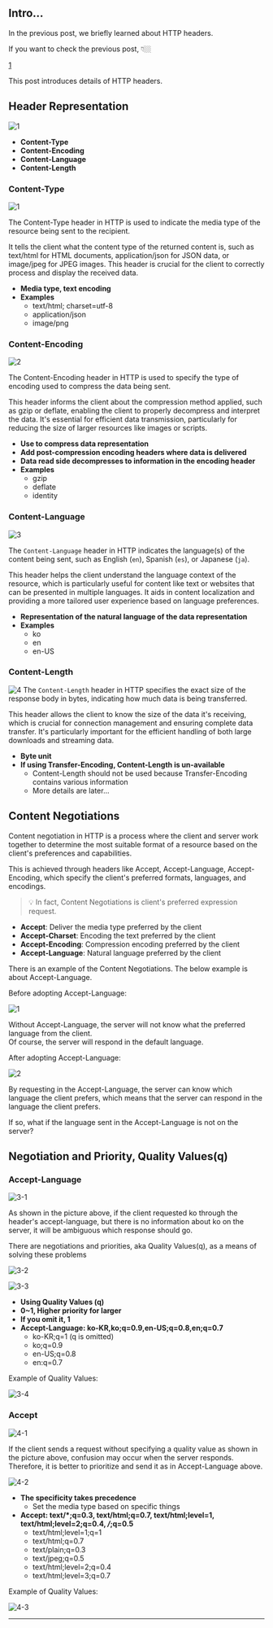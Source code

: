 ## Intro...
In the previous post, we briefly learned about HTTP headers. 

If you want to check the previous post, 👇🏼

[1](https://jay-h-blog.vercel.app/posts/WebCS/http-header)

This post introduces details of HTTP headers.

## Header Representation
![1](https://github.com/jinscodes/Blog_nextJS/assets/87598134/1976df5c-13e1-4cef-aefe-4eaac365c349)

- **Content-Type**
- **Content-Encoding**
- **Content-Language**
- **Content-Length**

### Content-Type
![1](https://github.com/jinscodes/Blog_nextJS/assets/87598134/886e8ea7-1ad6-4bc1-a717-5bbff4cb8a81)

The Content-Type header in HTTP is used to indicate the media type of the resource being sent to the recipient. 

It tells the client what the content type of the returned content is, such as text/html for HTML documents, application/json for JSON data, or image/jpeg for JPEG images. This header is crucial for the client to correctly process and display the received data.

- **Media type, text encoding**
- **Examples**
	- text/html; charset=utf-8
	- application/json
	- image/png

### Content-Encoding
![2](https://github.com/jinscodes/Blog_nextJS/assets/87598134/6657aafa-5fb2-4ceb-b72d-893c54e244b2)

The Content-Encoding header in HTTP is used to specify the type of encoding used to compress the data being sent. 

This header informs the client about the compression method applied, such as gzip or deflate, enabling the client to properly decompress and interpret the data. It's essential for efficient data transmission, particularly for reducing the size of larger resources like images or scripts.

- **Use to compress data representation**
- **Add post-compression encoding headers where data is delivered**
- **Data read side decompresses to information in the encoding header**
- **Examples**
	- gzip
	- deflate
	- identity

### Content-Language
![3](https://github.com/jinscodes/Blog_nextJS/assets/87598134/48e7e7f7-db5d-4479-b459-04cce49b6b32)

The `Content-Language` header in HTTP indicates the language(s) of the content being sent, such as English (`en`), Spanish (`es`), or Japanese (`ja`). 

This header helps the client understand the language context of the resource, which is particularly useful for content like text or websites that can be presented in multiple languages. It aids in content localization and providing a more tailored user experience based on language preferences.

- **Representation of the natural language of the data representation**
- **Examples**
	- ko
	- en
	- en-US

### Content-Length
![4](https://github.com/jinscodes/Blog_nextJS/assets/87598134/405615e3-2de7-41c4-a303-5aaa874bef78)
The `Content-Length` header in HTTP specifies the exact size of the response body in bytes, indicating how much data is being transferred.

This header allows the client to know the size of the data it's receiving, which is crucial for connection management and ensuring complete data transfer. It's particularly important for the efficient handling of both large downloads and streaming data.

- **Byte unit**
- **If using Transfer-Encoding, Content-Length is un-available**
	- Content-Length should not be used because Transfer-Encoding contains various information
	- More details are later...

## Content Negotiations
Content negotiation in HTTP is a process where the client and server work together to determine the most suitable format of a resource based on the client's preferences and capabilities.

This is achieved through headers like Accept, Accept-Language, Accept-Encoding, which specify the client's preferred formats, languages, and encodings.

> 💡 In fact, Content Negotiations is client's preferred expression request.

- **Accept**: Deliver the media type preferred by the client
- **Accept-Charset**: Encoding the text preferred by the client
- **Accept-Encoding**: Compression encoding preferred by the client
- **Accept-Language**: Natural language preferred by the client

There is an example of the Content Negotiations. The below example is about Accept-Language.

Before adopting Accept-Language:

![1](https://github.com/jinscodes/Blog_nextJS/assets/87598134/168cf565-1152-4f37-8ef7-3371c334de6a)

Without Accept-Language, the server will not know what the preferred language from the client.   
Of course, the server will respond in the default language.

After adopting Accept-Language:

![2](https://github.com/jinscodes/Blog_nextJS/assets/87598134/9d7b5637-fdeb-4256-9e95-2d8628bb5053)

By requesting in the Accept-Language, the server can know which language the client prefers, which means that the server can respond in the language the client prefers.

If so, what if the language sent in the Accept-Language is not on the server?

## Negotiation and Priority, Quality Values(q)

### Accept-Language
![3-1](https://github.com/jinscodes/Blog_nextJS/assets/87598134/5104d079-20a8-4574-aa74-6c8d51b6b1bb)

As shown in the picture above, if the client requested ko through the header's accept-language, but there is no information about ko on the server, it will be ambiguous which response should go.

There are negotiations and priorities, aka Quality Values(q), as a means of solving these problems

![3-2](https://github.com/jinscodes/Blog_nextJS/assets/87598134/14753ddb-6d91-450e-a240-19af3f3a8418)

![3-3](https://github.com/jinscodes/Blog_nextJS/assets/87598134/0c5e4751-1979-46e6-a0d2-4ab9c0c8a4c5)

- **Using Quality Values (q)**
- **0~1, Higher priority for larger**
- **If you omit it, 1**
- **Accept-Language: ko-KR,ko;q=0.9,en-US;q=0.8,en;q=0.7**
	- ko-KR;q=1 (q is omitted)
	- ko;q=0.9
	- en-US;q=0.8
	- en:q=0.7

Example of Quality Values:

![3-4](https://github.com/jinscodes/Blog_nextJS/assets/87598134/9fa87524-3539-40cd-89a2-dd3423a74721)

### Accept
![4-1](https://github.com/jinscodes/Blog_nextJS/assets/87598134/9d56fc9d-5e17-44f5-ae78-59f4452e0495)

If the client sends a request without specifying a quality value as shown in the picture above, confusion may occur when the server responds. Therefore, it is better to prioritize and send it as in Accept-Language above.

![4-2](https://github.com/jinscodes/Blog_nextJS/assets/87598134/7a336704-efd8-4292-95c6-7a29ac37b462)

- **The specificity takes precedence**
	- Set the media type based on specific things
- **Accept: text/*;q=0.3, text/html;q=0.7, text/html;level=1, text/html;level=2;q=0.4, */*;q=0.5**
	- text/html;level=1;q=1
	- text/html;q=0.7
	- text/plain;q=0.3
	- text/jpeg;q=0.5
	- text/html;level=2;q=0.4
	- text/html;level=3;q=0.7

Example of Quality Values:

![4-3](https://github.com/jinscodes/Blog_nextJS/assets/87598134/52002f9f-d6dc-4177-998d-d4e56d8da903)

---
[](https://developer.mozilla.org/en-US/docs/Web/HTTP/Headers/Accept-Language)

[](https://developer.mozilla.org/ko/docs/Web/HTTP/Headers/Accept)